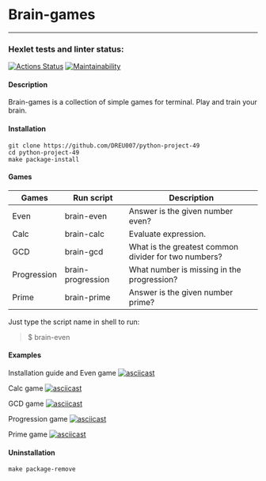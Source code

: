 # Brain-games

---

### Hexlet tests and linter status:
[![Actions Status](https://github.com/DREU007/python-project-49/workflows/hexlet-check/badge.svg)](https://github.com/DREU007/python-project-49/actions)
[![Maintainability](https://api.codeclimate.com/v1/badges/06c5399872825a086ca9/maintainability)](https://codeclimate.com/github/DREU007/python-project-49/maintainability)


#### Description
Brain-games is a collection of simple games for terminal. Play and train your brain.


#### Installation

```
git clone https://github.com/DREU007/python-project-49
cd python-project-49
make package-install
```


#### Games

| Games       | Run script        | Description                                          |
| ----------- | ----------------- | ---------------------------------------------------- |
| Even        | brain-even        | Answer is the given number even?                     |
| Calc        | brain-calc        | Evaluate expression.                                 |
| GCD         | brain-gcd         | What is the greatest common divider for two numbers? |
| Progression | brain-progression | What number is missing in the progression?           |
| Prime       | brain-prime       | Answer is the given number prime?                    |

Just type the script name in shell to run:
> $ brain-even

#### Examples
Installation guide and Even game
[![asciicast](https://asciinema.org/a/OgtYYBaGxxeHF3fjqUKp6pqgM.svg)](https://asciinema.org/a/OgtYYBaGxxeHF3fjqUKp6pqgM "Install guide & brain-even game example")

Calc game
[![asciicast](https://asciinema.org/a/3SOj8EWBq5VJ7Eub7n3lbl9pZ.svg)](https://asciinema.org/a/3SOj8EWBq5VJ7Eub7n3lbl9pZ "Brain-calc game example")

GCD game
[![asciicast](https://asciinema.org/a/WSMghIIhIJP0TWOC0T6z4CsJQ.svg)](https://asciinema.org/a/WSMghIIhIJP0TWOC0T6z4CsJQ "Brain-gcd game example")

Progression game
[![asciicast](https://asciinema.org/a/6Rl2v4SVdBs1BKIeV2jU1MfGM.svg)](https://asciinema.org/a/6Rl2v4SVdBs1BKIeV2jU1MfGM "Brain-progression game example")

Prime game
[![asciicast](https://asciinema.org/a/92VNZGWJhpXDUzcMQNkuOKOAK.svg)](https://asciinema.org/a/92VNZGWJhpXDUzcMQNkuOKOAK "Brain-prime game example")

#### Uninstallation

```
make package-remove
```
